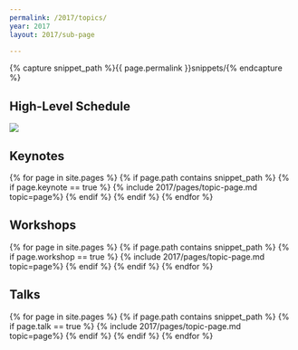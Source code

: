 ```yaml
---
permalink: /2017/topics/
year: 2017
layout: 2017/sub-page

---
```

{% capture snippet_path %}{{ page.permalink }}snippets/{% endcapture %}



<div class="container" id="topics">


<section class="main-content text-center" id="topic-keynotes">

<h2>High-Level Schedule</h2>
<img src="http://europeantestingconference.eu/images/2017/CondencedSchedule.png">

<h2>Keynotes</h2>

{% for page in site.pages %}
{% if page.path contains snippet_path %}
{% if page.keynote == true %}
 {% include 2017/pages/topic-page.md  topic=page%}
{% endif %}
{% endif %}
{% endfor %}

</section>

<section class="main-content text-center" id="topic-workshops">
<h2>Workshops</h2>

{% for page in site.pages %}
{% if page.path contains snippet_path %}
{% if page.workshop == true %}
 {% include 2017/pages/topic-page.md  topic=page%}
{% endif %}
{% endif %}
{% endfor %}

</section>

<section class="main-content text-center" id="topic-talks">
<h2>Talks</h2>

{% for page in site.pages %}
{% if page.path contains snippet_path %}
{% if page.talk == true %}
 {% include 2017/pages/topic-page.md  topic=page%}
{% endif %}
{% endif %}
{% endfor %}

</section>
</div>
